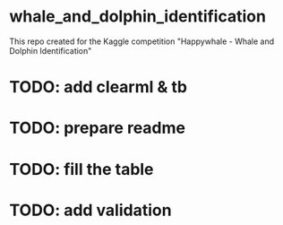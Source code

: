 # whale_and_dolphin_identification
This repo created for the Kaggle competition "Happywhale - Whale and Dolphin Identification"

# TODO: add clearml & tb
# TODO: prepare readme
# TODO: fill the table
# TODO: add validation